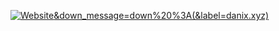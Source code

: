 [![Website](https://img.shields.io/website?url=https%3A%2F%2Fdanix.xyz&up_message=up%20%3A)&down_message=down%20%3A(&label=danix.xyz)](https://danix.xyz)
